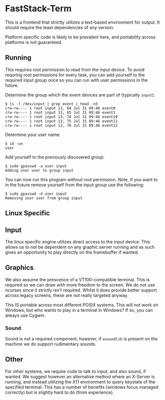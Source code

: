 # FastStack-Term

This is a frontend that strictly utilizes a text-based environment for
output. It should require the least dependencies of any version.

Platform specific code is likely to be prevalent here, and portability across
platforms is not guaranteed.

## Running

This requires root permission to read from the input device. To avoid requring
root permissions for every task, you can add yourself to the required input
group once so you can run with user permissions in the future.

Determine the group which the event devices are part of (typically `input`):

```
$ ls -l /dev/input | grep event | head -n5
crw-rw---- 1 root input 13, 64 Jul 31 09:46 event0
crw-rw---- 1 root input 13, 65 Jul 31 09:46 event1
crw-rw---- 1 root input 13, 74 Jul 31 09:46 event10
crw-rw---- 1 root input 13, 75 Jul 31 09:46 event11
crw-rw---- 1 root input 13, 76 Jul 31 09:46 event12
```

Determine your user name:

```
$ id -un
user
```

Add yourself to the previously discovered group:

```
$ sudo gpasswd -a user input
Adding user user to group input
```

You can now run this program without root permission. Note, if you want to
in the future remove yourself from the input group use the following:

```
$ sudo gpasswd -d user input
Removing user user from group input
```

## Linux Specific

## Input

The linux specific engine utilizes direct access to the input device. This
allows us to not be dependent on any graphic server running and as such gives
an opportunity to play directly on the framebuffer if wanted.

## Graphics

We also assume the prescence of a VT100-compatible terminal. This is required
so we can draw with more freedom to the screen. We do not use ncurses since
it strictly isn't required. Whilst it does provide better support across
legacy screens, these are not really targeted anyway.

This IS portable across most different POSIX systems. This will not work on
Windows, but who wants to play in a terminal in Windows? If so, you can always
use Cygwin.

### Sound

Sound is not a required component, however, if `asoundlib` is present on the
machine we do support rudimentary sounds.

## Other

For other systems, we require code to talk to input, and also sound, if wanted.
We suggest however an alternative method where an X-Server is running, and
instead utilizing the X11 environment to query keystate of the specified terminal.
This has a number of benefits (windows focus managed correctly) but is slightly
hard to do (from experience).
